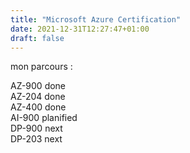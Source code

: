 ```yaml
---
title: "Microsoft Azure Certification"
date: 2021-12-31T12:27:47+01:00
draft: false
---
```


mon parcours : 

AZ-900 done <br>
AZ-204 done <br>
AZ-400 done <br>
AI-900 planified <br>
DP-900 next <br>
DP-203 next <br>
